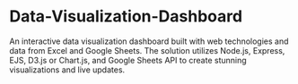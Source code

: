 # Data-Visualization-Dashboard
An interactive data visualization dashboard built with web technologies and data from Excel and Google Sheets. The solution utilizes Node.js, Express, EJS, D3.js or Chart.js, and Google Sheets API to create stunning visualizations and live updates.
